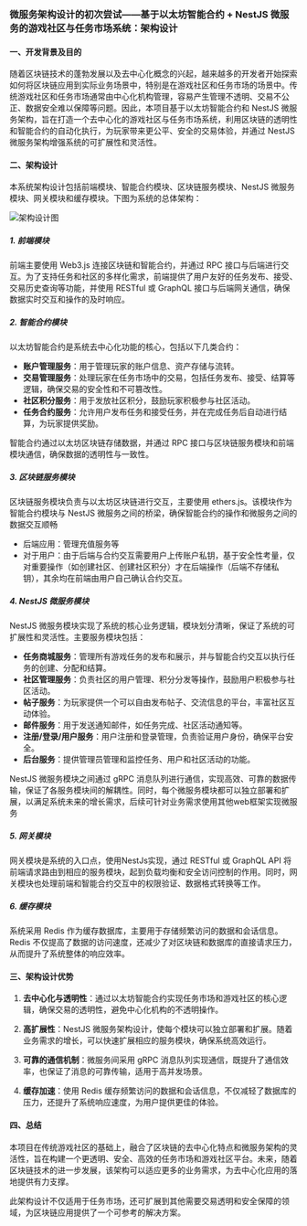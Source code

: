 ### 微服务架构设计的初次尝试——基于以太坊智能合约 + NestJS 微服务的游戏社区与任务市场系统：架构设计

#### 一、开发背景及目的

随着区块链技术的蓬勃发展以及去中心化概念的兴起，越来越多的开发者开始探索如何将区块链应用到实际业务场景中，特别是在游戏社区和任务市场的场景中。传统游戏社区和任务市场通常由中心化机构管理，容易产生管理不透明、交易不公正、数据安全难以保障等问题。因此，本项目基于以太坊智能合约和 NestJS 微服务架构，旨在打造一个去中心化的游戏社区与任务市场系统，利用区块链的透明性和智能合约的自动化执行，为玩家带来更公平、安全的交易体验，并通过 NestJS 微服务架构增强系统的可扩展性和灵活性。

#### 二、架构设计

本系统架构设计包括前端模块、智能合约模块、区块链服务模块、NestJS 微服务模块、网关模块和缓存模块。下图为系统的总体架构：

![架构设计图](https://github.com/user-attachments/assets/835fb83b-ba49-4d00-9f7f-bf316621802c)


##### 1. 前端模块

前端主要使用 Web3.js 连接区块链和智能合约，并通过 RPC 接口与后端进行交互。为了支持任务和社区的多样化需求，前端提供了用户友好的任务发布、接受、交易历史查询等功能，并使用 RESTful 或 GraphQL 接口与后端网关通信，确保数据实时交互和操作的及时响应。

##### 2. 智能合约模块

以太坊智能合约是系统去中心化功能的核心，包括以下几类合约：
- **账户管理服务**：用于管理玩家的账户信息、资产存储与流转。
- **交易管理服务**：处理玩家在任务市场中的交易，包括任务发布、接受、结算等逻辑，确保交易的安全性和不可篡改性。
- **社区积分服务**：用于发放社区积分，鼓励玩家积极参与社区活动。
- **任务合约服务**：允许用户发布任务和接受任务，并在完成任务后自动进行结算，为玩家提供奖励。

智能合约通过以太坊区块链存储数据，并通过 RPC 接口与区块链服务模块和前端模块通信，确保数据的透明性与一致性。

##### 3. 区块链服务模块

区块链服务模块负责与以太坊区块链进行交互，主要使用 ethers.js。该模块作为智能合约模块与 NestJS 微服务之间的桥梁，确保智能合约的操作和微服务之间的数据交互顺畅
- 后端应用：管理充值服务等
- 对于用户：由于后端与合约交互需要用户上传账户私钥，基于安全性考量，仅对重要操作（如创建社区、创建社区积分）才在后端操作（后端不存储私钥），其余均在前端由用户自己确认合约交互。

##### 4. NestJS 微服务模块

NestJS 微服务模块实现了系统的核心业务逻辑，模块划分清晰，保证了系统的可扩展性和灵活性。主要服务模块包括：
- **任务商城服务**：管理所有游戏任务的发布和展示，并与智能合约交互以执行任务的创建、分配和结算。
- **社区管理服务**：负责社区的用户管理、积分分发等操作，鼓励用户积极参与社区活动。
- **帖子服务**：为玩家提供一个可以自由发布帖子、交流信息的平台，丰富社区互动体验。
- **邮件服务**：用于发送通知邮件，如任务完成、社区活动通知等。
- **注册/登录/用户服务**：用户注册和登录管理，负责验证用户身份，确保平台安全。
- **后台服务**：提供管理员管理和监控任务、用户和社区活动的功能。

NestJS 微服务模块之间通过 gRPC 消息队列进行通信，实现高效、可靠的数据传输，保证了各服务模块间的解耦性。同时，每个微服务模块都可以独立部署和扩展，以满足系统未来的增长需求，后续可针对业务需求使用其他web框架实现微服务

##### 5. 网关模块

网关模块是系统的入口点，使用NestJs实现，通过 RESTful 或 GraphQL API 将前端请求路由到相应的服务模块，起到负载均衡和安全访问控制的作用。同时，网关模块也处理前端和智能合约交互中的权限验证、数据格式转换等工作。

##### 6. 缓存模块

系统采用 Redis 作为缓存数据库，主要用于存储频繁访问的数据和会话信息。Redis 不仅提高了数据的访问速度，还减少了对区块链和数据库的直接请求压力，从而提升了系统整体的响应效率。

#### 三、架构设计优势

1. **去中心化与透明性**：通过以太坊智能合约实现任务市场和游戏社区的核心逻辑，确保交易的透明性，避免中心化机构的不透明操作。
  
2. **高扩展性**：NestJS 微服务架构设计，使每个模块可以独立部署和扩展。随着业务需求的增长，可以快速扩展相应的服务模块，确保系统高效运行。

3. **可靠的通信机制**：微服务间采用 gRPC 消息队列实现通信，既提升了通信效率，也保证了消息的可靠传输，适用于高并发场景。

4. **缓存加速**：使用 Redis 缓存频繁访问的数据和会话信息，不仅减轻了数据库的压力，还提升了系统响应速度，为用户提供更佳的体验。

#### 四、总结

本项目在传统游戏社区的基础上，融合了区块链的去中心化特点和微服务架构的灵活性，旨在构建一个更透明、安全、高效的任务市场和游戏社区平台。未来，随着区块链技术的进一步发展，该架构可以适应更多的业务需求，为去中心化应用的落地提供有力支撑。

此架构设计不仅适用于任务市场，还可扩展到其他需要交易透明和安全保障的领域，为区块链应用提供了一个可参考的解决方案。